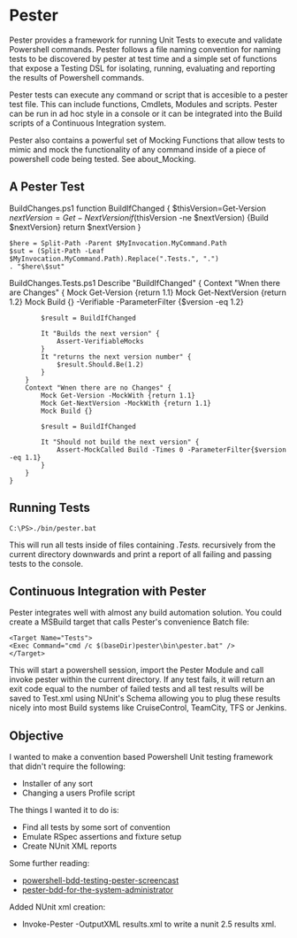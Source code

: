 Pester
=======
Pester provides a framework for running Unit Tests to execute and validate Powershell commands. Pester follows a file naming convention for naming tests to be discovered by pester at test time and a simple set of functions that expose a Testing DSL for isolating, running, evaluating and reporting the results of Powershell commands.

Pester tests can execute any command or script that is accesible to a pester test file. This can include functions, Cmdlets, Modules and scripts. Pester can be run in ad hoc style in a console or it can be integrated into the Build scripts of a Continuous Integration system.

Pester also contains a powerful set of Mocking Functions that allow tests to mimic and mock the functionality of any command inside of a piece of powershell code being tested. See about_Mocking.

A Pester Test
-------------
BuildChanges.ps1
	function BuildIfChanged {
		$thisVersion=Get-Version
		$nextVersion=Get-NextVersion
		if($thisVersion -ne $nextVersion) {Build $nextVersion}
		return $nextVersion
	}

	$here = Split-Path -Parent $MyInvocation.MyCommand.Path
    $sut = (Split-Path -Leaf $MyInvocation.MyCommand.Path).Replace(".Tests.", ".")
    . "$here\$sut"

BuildChanges.Tests.ps1
    Describe "BuildIfChanged" {
    	Context "Wnen there are Changes" {
    		Mock Get-Version {return 1.1}
    		Mock Get-NextVersion {return 1.2}
    		Mock Build {} -Verifiable -ParameterFilter {$version -eq 1.2}

    		$result = BuildIfChanged

	        It "Builds the next version" {
	            Assert-VerifiableMocks
	        }
	        It "returns the next version number" {
	            $result.Should.Be(1.2)
	        }
        }
    	Context "Wnen there are no Changes" {
    		Mock Get-Version -MockWith {return 1.1}
    		Mock Get-NextVersion -MockWith {return 1.1}
    		Mock Build {}

    		$result = BuildIfChanged

	        It "Should not build the next version" {
	            Assert-MockCalled Build -Times 0 -ParameterFilter{$version -eq 1.1}
	        }
        }
    }

Running Tests
-------------
    C:\PS>./bin/pester.bat

This will run all tests inside of files containing *.Tests.* recursively from the current directory downwards and print a report of all failing and passing tests to the console.

Continuous Integration with Pester
-----------------------------------

Pester integrates well with almost any build automation solution. You could create a MSBuild target that calls Pester's convenience Batch file:

    <Target Name="Tests">
    <Exec Command="cmd /c $(baseDir)pester\bin\pester.bat" />
    </Target>

This will start a powershell session, import the Pester Module and call invoke pester within the current directory. If any test fails, it will return an exit code equal to the number of failed tests and all test 	results will be saved to Test.xml using NUnit's Schema allowing you to plug these results nicely into most Build systems like CruiseControl, TeamCity, TFS or Jenkins.

Objective
---------

I wanted to make a convention based Powershell Unit testing framework that didn't require the following:

* Installer of any sort
* Changing a users Profile script

The things I wanted it to do is:

* Find all tests by some sort of convention
* Emulate RSpec assertions and fixture setup
* Create NUnit XML reports

Some further reading:

* [powershell-bdd-testing-pester-screencast](http://scottmuc.com/blog/development/powershell-bdd-testing-pester-screencast/)
* [pester-bdd-for-the-system-administrator](http://scottmuc.com/blog/development/pester-bdd-for-the-system-administrator/)

Added NUnit xml creation:
* Invoke-Pester -OutputXML results.xml to write a nunit 2.5 results xml.